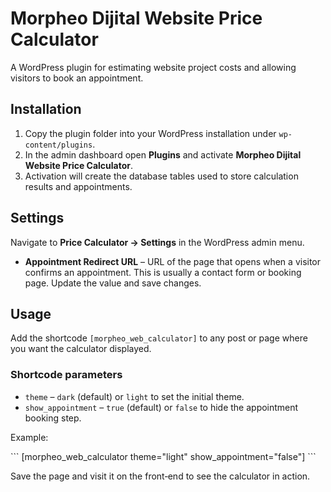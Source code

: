 # Morpheo Dijital Website Price Calculator

A WordPress plugin for estimating website project costs and allowing visitors to book an appointment.

## Installation

1. Copy the plugin folder into your WordPress installation under `wp-content/plugins`.
2. In the admin dashboard open **Plugins** and activate **Morpheo Dijital Website Price Calculator**.
3. Activation will create the database tables used to store calculation results and appointments.

## Settings

Navigate to **Price Calculator → Settings** in the WordPress admin menu.

- **Appointment Redirect URL** – URL of the page that opens when a visitor confirms an appointment. This is usually a contact form or booking page. Update the value and save changes.

## Usage

Add the shortcode `[morpheo_web_calculator]` to any post or page where you want the calculator displayed.

### Shortcode parameters

- `theme` – `dark` (default) or `light` to set the initial theme.
- `show_appointment` – `true` (default) or `false` to hide the appointment booking step.

Example:

\`\`\`
[morpheo_web_calculator theme="light" show_appointment="false"]
\`\`\`

Save the page and visit it on the front‑end to see the calculator in action.
